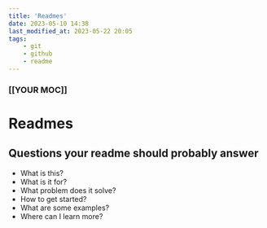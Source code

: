 ```yaml
---
title: 'Readmes'
date: 2023-05-10 14:38
last_modified_at: 2023-05-22 20:05
tags:
    - git
    - github
    - readme
---
```


### [[YOUR MOC]]

# Readmes

## Questions your readme should probably answer

-   What is this?
-   What is it for?
-   What problem does it solve?
-   How to get started?
-   What are some examples?
-   Where can I learn more?
